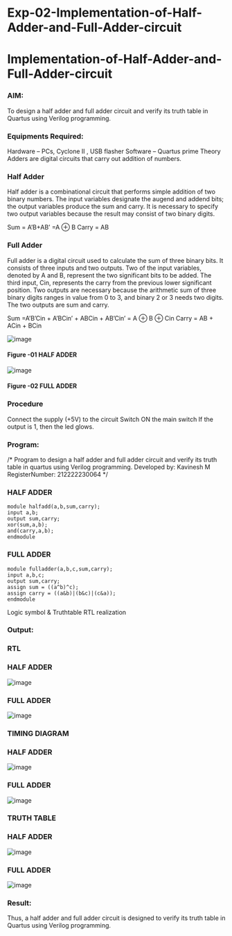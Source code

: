# Exp-02-Implementation-of-Half-Adder-and-Full-Adder-circuit

# Implementation-of-Half-Adder-and-Full-Adder-circuit
### AIM:
To design a half adder and full adder circuit and verify its truth table in Quartus using Verilog programming.

### Equipments Required:
Hardware – PCs, Cyclone II , USB flasher
Software – Quartus prime
Theory
Adders are digital circuits that carry out addition of numbers.

### Half Adder
Half adder is a combinational circuit that performs simple addition of two binary numbers. The input variables designate the augend and addend bits; the output variables produce the sum and carry. It is necessary to specify two output variables because the result may consist of two binary digits.

Sum = A’B+AB’ =A ⊕ B Carry = AB

### Full Adder
Full adder is a digital circuit used to calculate the sum of three binary bits. It consists of three inputs and two outputs. Two of the input variables, denoted by A and B, represent the two significant bits to be added. The third input, Cin, represents the carry from the previous lower significant position. Two outputs are necessary because the arithmetic sum of three binary digits ranges in value from 0 to 3, and binary 2 or 3 needs two digits. The two outputs are sum and carry.

Sum =A’B’Cin + A’BCin’ + ABCin + AB’Cin’ = A ⊕ B ⊕ Cin Carry = AB + ACin + BCin

 ![image](https://user-images.githubusercontent.com/36288975/163552156-a13e5a56-c638-4110-97d9-8896907c8d25.png)

#### Figure -01 HALF ADDER 


![image](https://user-images.githubusercontent.com/36288975/163552057-b3547877-6d07-45b4-b7e0-bcfebfad9e1d.png)

#### Figure -02 FULL ADDER 

### Procedure

Connect the supply (+5V) to the circuit
Switch ON the main switch
If the output is 1, then the led glows.
### Program:
/*
Program to design a half adder and full adder circuit and verify its truth table in quartus using Verilog programming.
Developed by: Kavinesh M
RegisterNumber: 212222230064 
*/
### HALF ADDER
```
module halfadd(a,b,sum,carry);
input a,b;
output sum,carry;
xor(sum,a,b);
and(carry,a,b);
endmodule
```
### FULL ADDER
```
module fulladder(a,b,c,sum,carry);
input a,b,c;
output sum,carry;
assign sum = ((a^b)^c);
assign carry = ((a&b)|(b&c)|(c&a));
endmodule
```
Logic symbol & Truthtable
RTL realization

### Output:
### RTL
### HALF ADDER
![image](https://user-images.githubusercontent.com/118466561/231657796-13a763a8-ed36-40aa-b079-03bd6fdf225b.png)

### FULL ADDER
![image](https://user-images.githubusercontent.com/118466561/231657759-fa43c64e-31e0-47f0-b083-2c7a1fd6961c.png)

### TIMING DIAGRAM
### HALF ADDER
![image](https://user-images.githubusercontent.com/118466561/231657881-8e6cdf57-aa23-4246-b74b-7a6f9917466f.png)

### FULL ADDER
![image](https://user-images.githubusercontent.com/118466561/231657905-4c96297a-1e9a-4511-afc4-844b9753e74a.png)

### TRUTH TABLE 
### HALF ADDER
![image](https://user-images.githubusercontent.com/118466561/231657998-351a49ba-a3d8-4cfb-aad6-d3ccf7789b19.png)

### FULL ADDER
![image](https://user-images.githubusercontent.com/118466561/231658688-a9a67ead-9be0-4b6e-860b-7680f4b8b05d.png)

### Result:
Thus, a half adder and full adder circuit is designed to verify its truth table in Quartus using Verilog programming.
